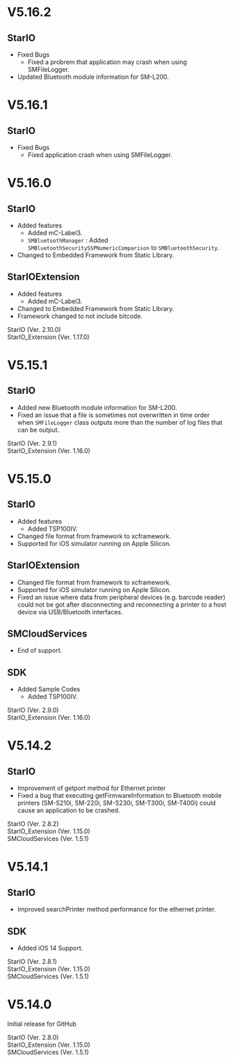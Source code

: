 # V5.16.2

## StarIO
- Fixed Bugs
  * Fixed a probrem that application may crash when using SMFileLogger.
- Updated Bluetooth module information for SM-L200.


# V5.16.1

## StarIO
- Fixed Bugs
  * Fixed application crash when using SMFileLogger.


# V5.16.0

## StarIO
- Added features
  * Added mC-Label3.
  * `SMBluetoothManager` : Added `SMBluetoothSecuritySSPNumericComparison` to `SMBluetoothSecurity`.
- Changed to Embedded Framework from Static Library.

## StarIOExtension
- Added features
  * Added mC-Label3.
- Changed to Embedded Framework from Static Library.
- Framework changed to not include bitcode.

StarIO (Ver. 2.10.0)  
StarIO_Extension (Ver. 1.17.0)


# V5.15.1

## StarIO
- Added new Bluetooth module information for SM-L200.
- Fixed an issue that a file is sometimes not overwritten in time order when `SMFileLogger` class outputs more than the number of log files that can be output.

StarIO (Ver. 2.9.1)  
StarIO_Extension (Ver. 1.16.0)


# V5.15.0

## StarIO
- Added features
  * Added TSP100IV.
- Changed file format from framework to xcframework.
- Supported for iOS simulator running on Apple Silicon.
        
## StarIOExtension
- Changed file format from framework to xcframework.
- Supported for iOS simulator running on Apple Silicon.
- Fixed an issue where data from peripheral devices (e.g. barcode reader) could not be got after disconnecting and reconnecting a printer to a host device via USB/Bluetooth interfaces.

## SMCloudServices
- End of support.

## SDK
- Added Sample Codes
  * Added TSP100IV.

StarIO (Ver. 2.9.0)  
StarIO_Extension (Ver. 1.16.0)

# V5.14.2

## StarIO
- Improvement of getport method for Ethernet printer
- Fixed a bug that executing getFirmwareInformation to Bluetooth mobile printers (SM-S210i, SM-220i, SM-S230i, SM-T300i, SM-T400i) could cause an application to be crashed.

StarIO (Ver. 2.8.2)  
StarIO_Extension (Ver. 1.15.0)  
SMCloudServices (Ver. 1.5.1)

# V5.14.1

## StarIO
- Improved searchPrinter method performance for the ethernet printer.

## SDK
- Added iOS 14 Support.

StarIO (Ver. 2.8.1)  
StarIO_Extension (Ver. 1.15.0)  
SMCloudServices (Ver. 1.5.1)

# V5.14.0

Initial release for GitHub

StarIO (Ver. 2.8.0)  
StarIO_Extension (Ver. 1.15.0)  
SMCloudServices (Ver. 1.5.1)

